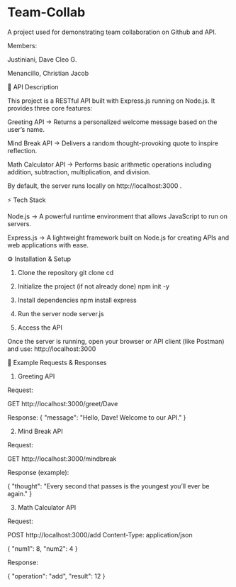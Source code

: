 # Team-Collab
A project used for demonstrating team collaboration on Github and API.



Members:

Justiniani, Dave Cleo G.

Menancillo, Christian Jacob



📌 API Description


This project is a RESTful API built with Express.js running on Node.js. It provides three core features:

Greeting API → Returns a personalized welcome message based on the user’s name.

Mind Break API → Delivers a random thought-provoking quote to inspire reflection.

Math Calculator API → Performs basic arithmetic operations including addition, subtraction, multiplication, and division.

By default, the server runs locally on http://localhost:3000
.



⚡ Tech Stack


Node.js → A powerful runtime environment that allows JavaScript to run on servers.

Express.js → A lightweight framework built on Node.js for creating APIs and web applications with ease.


⚙️ Installation & Setup

1. Clone the repository
git clone <your-repo-url> cd <your-project-folder>

2. Initialize the project (if not already done)
npm init -y

3. Install dependencies
npm install express

4. Run the server
node server.js

5. Access the API

Once the server is running, open your browser or API client (like Postman) and use:
http://localhost:3000


📌 Example Requests & Responses
1. Greeting API

Request:

GET http://localhost:3000/greet/Dave


Response:
{
  "message": "Hello, Dave! Welcome to our API."
}


2. Mind Break API

Request:

GET http://localhost:3000/mindbreak


Response (example):

{
  "thought": "Every second that passes is the youngest you’ll ever be again."
}

3. Math Calculator API

Request:

POST http://localhost:3000/add
Content-Type: application/json

{
  "num1": 8,
  "num2": 4
}


Response:

{
  "operation": "add",
  "result": 12
}
